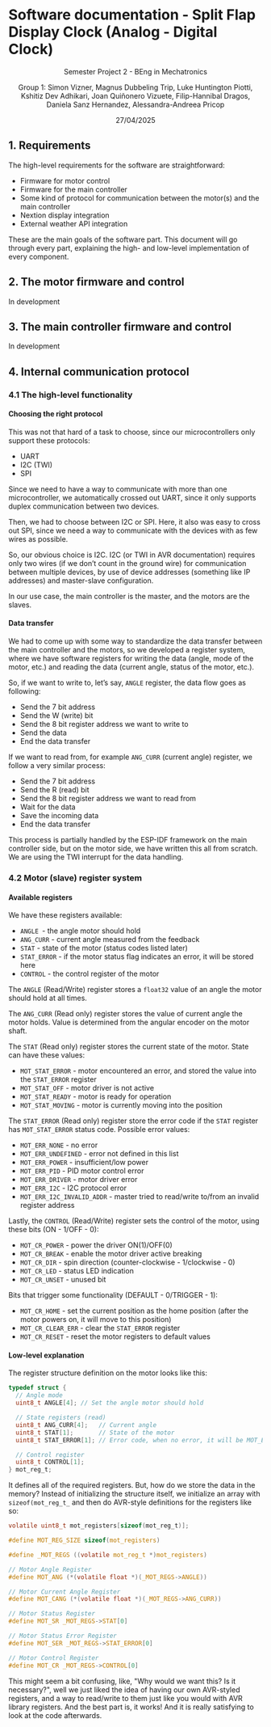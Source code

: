 # Software documentation - Split Flap Display Clock (Analog - Digital Clock)

<div align="center">
  <p>Semester Project 2 - BEng in Mechatronics</p>
  <p>Group 1: Simon Vizner, Magnus Dubbeling Trip, Luke Huntington Piotti, Kshitiz Dev Adhikari, Joan Quiñonero Vizuete, Filip-Hannibal Dragos, Daniela Sanz Hernandez, Alessandra-Andreea Pricop</p>
  <p>27/04/2025</p>
</div>

## 1. Requirements


The high-level requirements for the software are straightforward:

- Firmware for motor control
- Firmware for the main controller
- Some kind of protocol for communication between the motor(s) and the main controller
- Nextion display integration
- External weather API integration

These are the main goals of the software part. This document will go through every part, explaining the high- and low-level implementation of every component.

## 2. The motor firmware and control

In development

## 3. The main controller firmware and control

In development

## 4. Internal communication protocol

### 4.1 The high-level functionality

#### Choosing the right protocol

This was not that hard of a task to choose, since our microcontrollers only support these protocols:

- UART
- I2C (TWI)
- SPI

Since we need to have a way to communicate with more than one microcontroller, we automatically crossed out UART, since it only supports duplex communication between two devices.

Then, we had to choose between I2C or SPI. Here, it also was easy to cross out SPI, since we need a way to communicate with the devices with as few wires as possible.

So, our obvious choice is I2C. I2C (or TWI in AVR documentation) requires only two wires (if we don’t count in the ground wire) for communication between multiple devices, by use of device addresses (something like IP addresses) and master-slave configuration.

In our use case, the main controller is the master, and the motors are the slaves.

#### Data transfer

We had to come up with some way to standardize the data transfer between the main controller and the motors, so we developed a register system, where we have software registers for writing the data (angle, mode of the motor, etc.) and reading the data (current angle, status of the motor, etc.).

So, if we want to write to, let’s say, `ANGLE` register, the data flow goes as following:

- Send the 7 bit address
- Send the W (write) bit
- Send the 8 bit register address we want to write to
- Send the data
- End the data transfer

If we want to read from, for example `ANG_CURR` (current angle) register, we follow a very similar process:

- Send the 7 bit address
- Send the R (read) bit
- Send the 8 bit register address we want to read from
- Wait for the data
- Save the incoming data
- End the data transfer

This process is partially handled by the ESP-IDF framework on the main controller side, but on the motor side, we have written this all from scratch. We are using the TWI interrupt for the data handling.

### 4.2 Motor (slave) register system

#### Available registers

We have these registers available:

- `ANGLE `- the angle motor should hold
- `ANG_CURR` - current angle measured from the feedback
- `STAT` - state of the motor (status codes listed later)
- `STAT_ERROR` - if the motor status flag indicates an error, it will be stored here
- `CONTROL` - the control register of the motor

The `ANGLE` (Read/Write) register stores a `float32` value of an angle the motor should hold at all times.

The `ANG_CURR` (Read only) register stores the value of current angle the motor holds. Value is determined from the angular encoder on the motor shaft.

The `STAT` (Read only) register stores the current state of the motor. State can have these values:

- `MOT_STAT_ERROR` - motor encountered an error, and stored the value into the `STAT_ERROR` register
- `MOT_STAT_OFF` - motor driver is not active
- `MOT_STAT_READY` - motor is ready for operation
- `MOT_STAT_MOVING` - motor is currently moving into the position

The `STAT_ERROR` (Read only) register store the error code if the `STAT` register has `MOT_STAT_ERROR` status code. Possible error values:

- `MOT_ERR_NONE` - no error
- `MOT_ERR_UNDEFINED` - error not defined in this list
- `MOT_ERR_POWER` - insufficient/low power
- `MOT_ERR_PID` - PID motor control error
- `MOT_ERR_DRIVER` - motor driver error
- `MOT_ERR_I2C` - I2C protocol error
- `MOT_ERR_I2C_INVALID_ADDR` - master tried to read/write to/from an invalid register address

Lastly, the `CONTROL` (Read/Write) register sets the control of the motor, using these bits (ON - 1/OFF - 0):

- `MOT_CR_POWER` - power the driver ON(1)/OFF(0)
- `MOT_CR_BREAK` - enable the motor driver active breaking
- `MOT_CR_DIR` - spin direction (counter-clockwise - 1/clockwise - 0)
- `MOT_CR_LED` - status LED indication
- `MOT_CR_UNSET` - unused bit

Bits that trigger some functionality (DEFAULT - 0/TRIGGER - 1):

- `MOT_CR_HOME` - set the current position as the home position (after the motor powers on, it will move to this position)
- `MOT_CR_CLEAR_ERR` - clear the `STAT_ERROR` register
- `MOT_CR_RESET` - reset the motor registers to default values

#### Low-level explanation

The register structure definition on the motor looks like this:

```c
typedef struct {
  // Angle mode
  uint8_t ANGLE[4]; // Set the angle motor should hold

  // State registers (read)
  uint8_t ANG_CURR[4];   // Current angle
  uint8_t STAT[1];       // State of the motor
  uint8_t STAT_ERROR[1]; // Error code, when no error, it will be MOT_ERR_NONE

  // Control register
  uint8_t CONTROL[1];
} mot_reg_t;
```

It defines all of the required registers. But, how do we store the data in the memory? Instead of initializing the structure itself, we initialize an array with `sizeof(mot_reg_t_` and then do AVR-style definitions for the registers like so:

```c
volatile uint8_t mot_registers[sizeof(mot_reg_t)];

#define MOT_REG_SIZE sizeof(mot_registers)

#define _MOT_REGS ((volatile mot_reg_t *)mot_registers)

// Motor Angle Register
#define MOT_ANG (*(volatile float *)(_MOT_REGS->ANGLE))

// Motor Current Angle Register
#define MOT_CANG (*(volatile float *)(_MOT_REGS->ANG_CURR))

// Motor Status Register
#define MOT_SR _MOT_REGS->STAT[0]

// Motor Status Error Register
#define MOT_SER _MOT_REGS->STAT_ERROR[0]

// Motor Control Register
#define MOT_CR _MOT_REGS->CONTROL[0]
```


This might seem a bit confusing, like, "Why would we want this? Is it necessary?", well we just liked the idea of having our own AVR-styled registers, and a way to read/write to them just like you would with AVR library registers. And the best part is, it works! And it is really satisfying to look at the code afterwards.

